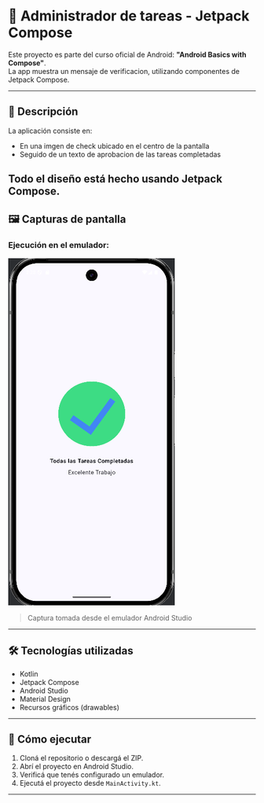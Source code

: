 # 🎉 Administrador de tareas - Jetpack Compose

Este proyecto es parte del curso oficial de Android: **"Android Basics with Compose"**.  
La app muestra un mensaje de verificacion, utilizando componentes de Jetpack Compose.

---

## 📱 Descripción

La aplicación consiste en:

- En una imgen de check ubicado en el centro de la pantalla
- Seguido de un texto de aprobacion de las tareas completadas

Todo el diseño está hecho usando Jetpack Compose.
---

## 🖼️ Capturas de pantalla

### Ejecución en el emulador:

![Captura de la tarjeta](ejercicio3b.png)

> Captura tomada desde el emulador Android Studio

---

## 🛠️ Tecnologías utilizadas

- Kotlin
- Jetpack Compose
- Android Studio
- Material Design
- Recursos gráficos (drawables)

---

## 🚀 Cómo ejecutar

1. Cloná el repositorio o descargá el ZIP.
2. Abrí el proyecto en Android Studio.
3. Verificá que tenés configurado un emulador.
4. Ejecutá el proyecto desde `MainActivity.kt`.

---




